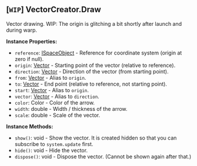 ## \[`WIP`\] VectorCreator.Draw

Vector drawing. WIP: The origin is glitching a bit shortly after launch and during warp.


**Instance Properties:**
- `reference`: [ISpaceObject](ISpaceObject.md) - Reference for coordinate system (origin at zero if null).
- `origin`: [Vector](Vector.md) - Starting point of the vector (relative to reference).
- `direction`: [Vector](Vector.md) - Direction of the vector (from starting point).
- `from`: [Vector](Vector.md) - Alias to `origin`.
- `to`: [Vector](Vector.md) - End point (relative to reference, not starting point).
- `start`: [Vector](Vector.md) - Alias to `origin`.
- `vector`: [Vector](Vector.md) - Alias to `direction`.
- `color`: Color - Color of the arrow.
- `width`: double - Width / thickness of the arrow.
- `scale`: double - Scale of the vector.

**Instance Methods:**
- `show()`: void - Show the vector. It is created hidden so that you can subscribe to `system.update` first.
- `hide()`: void - Hide the vector.
- `dispose()`: void - Dispose the vector. (Cannot be shown again after that.)
